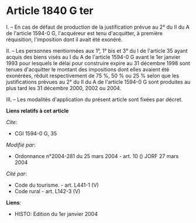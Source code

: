 # Article 1840 G ter

I. – En cas de défaut de production de la justification prévue au 2° du II du A de l'article 1594-0 G, l'acquéreur est tenu
d'acquitter, à première réquisition, l'imposition dont il avait été exonéré.

II. – Les personnes mentionnées aux 1°, 1° bis et 3° du I de l'article 35 ayant acquis des biens visés au I du A de l'article
1594-0 G avant le 1er janvier 1993 pour lesquels le délai pour construire expire au 31 décembre 1998 sont tenues d'acquitter
le montant des impositions dont elles avaient été exonérées, réduit respectivement de 75 %, 50 % ou 25 % selon que les
justifications prévues au 2° du II du A de l'article 1594-0 G sont produites au plus tard les 31 décembre 2000, 2002 ou 2004.

III. – Les modalités d'application du présent article sont fixées par décret.

**Liens relatifs à cet article**

_Cite_:

  - CGI 1594-0 G, 35

_Modifié par_:

  - Ordonnance n°2004-281 du 25 mars 2004 - art. 10 () JORF 27 mars 2004

_Cité par_:

  - Code du tourisme. - art. L441-1 (V)
  - Code rural - art. L142-3 (V)

**Liens**:

  - HISTO: Edition du 1er janvier 2004
